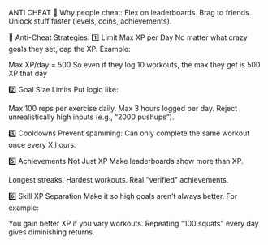 ANTI CHEAT
🚨 Why people cheat:
Flex on leaderboards.
Brag to friends.
Unlock stuff faster (levels, coins, achievements).


🧠 Anti-Cheat Strategies:
1️⃣ Limit Max XP per Day
No matter what crazy goals they set, cap the XP. Example:

Max XP/day = 500
So even if they log 10 workouts, the max they get is 500 XP that day


2️⃣ Goal Size Limits
Put logic like:

Max 100 reps per exercise daily.
Max 3 hours logged per day.
Reject unrealistically high inputs (e.g., “2000 pushups”).


3️⃣ Cooldowns
Prevent spamming:
Can only complete the same workout once every X hours.


5️⃣ Achievements Not Just XP
Make leaderboards show more than XP.

Longest streaks.
Hardest workouts.
Real "verified" achievements.


6️⃣ Skill XP Separation
Make it so high goals aren’t always better. For example:

You gain better XP if you vary workouts.
Repeating "100 squats" every day gives diminishing returns.